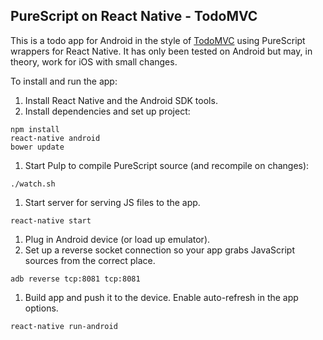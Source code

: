## PureScript on React Native - TodoMVC

This is a todo app for Android in the style of [TodoMVC](http://todomvc.com) using PureScript wrappers for React Native. It has only been tested on Android but may, in theory, work for iOS with small changes.

To install and run the app:

1. Install React Native and the Android SDK tools.
1. Install dependencies and set up project:

```
npm install
react-native android
bower update
```

1. Start Pulp to compile PureScript source (and recompile on changes):

  `./watch.sh`

1. Start server for serving JS files to the app.

  `react-native start`

1. Plug in Android device (or load up emulator).
1. Set up a reverse socket connection so your app grabs JavaScript sources from the correct place.

  `adb reverse tcp:8081 tcp:8081`

1. Build app and push it to the device. Enable auto-refresh in the app options.

  `react-native run-android`
